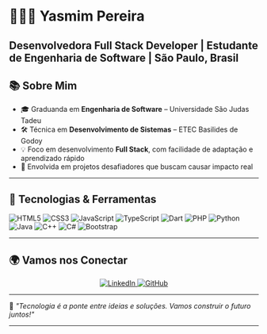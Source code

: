# 👩🏻‍💻 Yasmim Pereira

**Desenvolvedora Full Stack Developer | Estudante de Engenharia de Software | São Paulo, Brasil**
---

## 📚 Sobre Mim

- 🎓 Graduanda em **Engenharia de Software** – Universidade São Judas Tadeu  
- 🛠️ Técnica em **Desenvolvimento de Sistemas** – ETEC Basilides de Godoy  
- 💡 Foco em desenvolvimento **Full Stack**, com facilidade de adaptação e aprendizado rápido  
- 🚀 Envolvida em projetos desafiadores que buscam causar impacto real  

---

## 🚀 Tecnologias & Ferramentas

![HTML5](https://img.shields.io/badge/HTML5-E34F26?style=for-the-badge&logo=html5&logoColor=white)
![CSS3](https://img.shields.io/badge/CSS3-1572B6?style=for-the-badge&logo=css3&logoColor=white)
![JavaScript](https://img.shields.io/badge/JavaScript-F7DF1E?style=for-the-badge&logo=javascript&logoColor=black)
![TypeScript](https://img.shields.io/badge/TypeScript-007ACC?style=for-the-badge&logo=typescript&logoColor=white)
![Dart](https://img.shields.io/badge/Dart-0175C2?style=for-the-badge&logo=dart&logoColor=white)
![PHP](https://img.shields.io/badge/PHP-777BB4?style=for-the-badge&logo=php&logoColor=white)
![Python](https://img.shields.io/badge/Python-3776AB?style=for-the-badge&logo=python&logoColor=white)
![Java](https://img.shields.io/badge/Java-ED8B00?style=for-the-badge&logo=openjdk&logoColor=white)
![C++](https://img.shields.io/badge/C++-00599C?style=for-the-badge&logo=c%2b%2b&logoColor=white)
![C#](https://img.shields.io/badge/C%23-512BD4?style=for-the-badge&logo=csharp&logoColor=white)
![Bootstrap](https://img.shields.io/badge/Bootstrap-7952B3?style=for-the-badge&logo=bootstrap&logoColor=white)

---


## 🌍 Vamos nos Conectar

<p align="center">
  <a href="https://www.linkedin.com/in/yasmim-pereira-cossta" target="_blank">
    <img src="https://img.shields.io/badge/-LinkedIn-%230077B5?style=for-the-badge&logo=linkedin&logoColor=white" alt="LinkedIn">
  </a>
  <a href="https://github.com/Yassm1m?tab=repositories&sort=stargazers" target="_blank">
    <img src="https://img.shields.io/badge/GitHub-6C63FF?style=for-the-badge&logo=github&logoColor=white" alt="GitHub">
  </a>
</p>

---

💬 *"Tecnologia é a ponte entre ideias e soluções. Vamos construir o futuro juntos!"*

</p>

---
